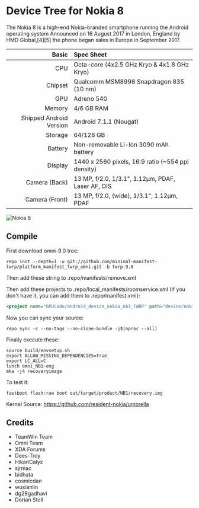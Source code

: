 # Device Tree for Nokia 8

The Nokia 8 is a high-end Nokia-branded smartphone running the Android operating system
Announced on 16 August 2017 in London, England by HMD Global,[4][5] the phone began sales in Europe in September 2017.

| Basic                   | Spec Sheet                                                                                                                     |
| -----------------------:|:------------------------------------------------------------------------------------------------------------------------------ |
| CPU                     | Octa-core (4x2.5 GHz Kryo & 4x1.8 GHz Kryo)                                                                           |
| Chipset                 | Qualcomm MSM8998 Snapdragon 835 (10 nm)                                                                                                 |
| GPU                     | Adreno 540                                                                                                                     |
| Memory                  | 4/6 GB RAM                                                                                                                     |
| Shipped Android Version | Android 7.1.1 (Nougat)                                                                                                                            |
| Storage                 | 64/128 GB                                                                                                                          |
| Battery                 | Non-removable Li-Ion 3090 mAh battery                                                                                           |
| Display                 | 1440 x 2560 pixels, 16:9 ratio (~554 ppi density)                                                                              |
| Camera (Back)           | 13 MP, f/2.0, 1/3.1", 1.12µm, PDAF, Laser AF, OIS                                                                              |
| Camera (Front)          | 13 MP, f/2.0, (wide), 1/3.1", 1.12µm, PDAF                                                                                                    |

![Nokia 8](https://static.wikia.nocookie.net/hmd_nokia/images/f/f1/Nb1.png/revision/latest?cb=20200529024823)

## Compile

First download omni-9.0 tree:

```
repo init --depth=1 -u git://github.com/minimal-manifest-twrp/platform_manifest_twrp_omni.git -b twrp-9.0
```
Then add these string to .repo/manifests/remove.xml


Then add these projects to .repo/local_manifests/roomservice.xml (If you don't have it, you can add them to .repo/manifest.xml): 

```xml
<project name="GPUCode/android_device_nokia_nb1_TWRP" path="device/nokia/NB1" remote="github" revision="android-9.0" />
```

Now you can sync your source:

```
repo sync -c --no-tags --no-clone-bundle -j$(nproc --all)
```

Finally execute these:

```
source build/envsetup.sh
export ALLOW_MISSING_DEPENDENCIES=true
export LC_ALL=C
lunch omni_NB1-eng 
mka -j4 recoveryimage 
```

To test it:

```
fastboot flash:raw boot out/target/product/NB1/recovery.img
```

Kernel Source: https://github.com/resident-nokia/umbrella

## Credits
 * TeamWin Team
 * Omni Team
 * XDA Forums
 * Dees-Troy
 * HikariCalyx
 * sjrmac
 * bidhata
 * cosmicdan
 * wuxianlin
 * dg28gadhavi
 * Dorian Stoll